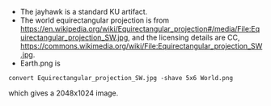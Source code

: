 * The jayhawk is a standard KU artifact.
* The world equirectangular projection is from <https://en.wikipedia.org/wiki/Equirectangular_projection#/media/File:Equirectangular_projection_SW.jpg>, and the licensing details are CC, <https://commons.wikimedia.org/wiki/File:Equirectangular_projection_SW.jpg>.
* Earth.png is

```
convert Equirectangular_projection_SW.jpg -shave 5x6 World.png
```

which gives a 2048x1024 image.
